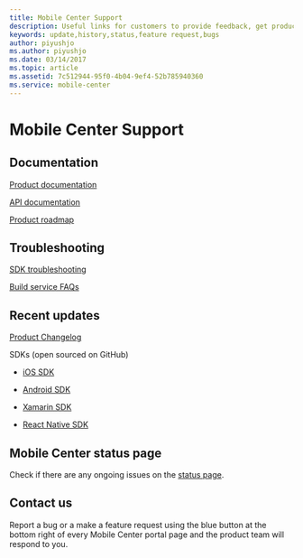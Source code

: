 ```yaml
---
title: Mobile Center Support
description: Useful links for customers to provide feedback, get product update
keywords: update,history,status,feature request,bugs
author: piyushjo
ms.author: piyushjo
ms.date: 03/14/2017
ms.topic: article
ms.assetid: 7c512944-95f0-4b04-9ef4-52b785940360
ms.service: mobile-center
---
```


# Mobile Center Support 

## Documentation

[Product documentation](~/index.md) 

[API documentation](~/api-docs/index.md)

[Product roadmap](~/general/roadmap.md)

## Troubleshooting

[SDK troubleshooting](~/sdk/troubleshooting.md)

[Build service FAQs](~/build/faq.md)

## Recent updates  

[Product Changelog](~/general/changelog.md)

SDKs (open sourced on GitHub)

- [iOS SDK](https://github.com/Microsoft/mobile-center-sdk-ios)

- [Android SDK](https://github.com/Microsoft/mobile-center-sdk-android)

- [Xamarin SDK](https://github.com/Microsoft/mobile-center-sdk-dotnet)

- [React Native SDK](https://github.com/Microsoft/mobile-center-sdk-react-native)

## Mobile Center status page

Check if there are any ongoing issues on the [status page](https://status.mobile.azure.com).

## Contact us 
Report a bug or a make a feature request using the blue button at the bottom right of every Mobile Center portal page and the product team will respond to you. 